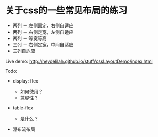 # 关于css的一些常见布局的练习

- 两列 － 左侧固定，右侧自适应
- 两列 － 右侧定宽，左侧自适应
- 两列 － 等宽等高
- 三列 － 右侧定宽，中间自适应
- 三列自适应

Live demo: http://heydelilah.github.io/stuff/cssLayoutDemo/index.html

Todo:

- display: flex
	- 如何使用？
	- 兼容性？

- table-flex
	- 是什么？

- 瀑布流布局
